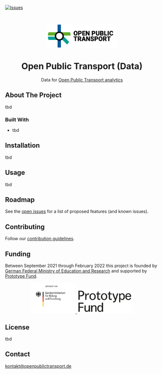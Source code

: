 [![Issues](https://img.shields.io/github/issues/open-public-transport/open-public-transport-data)](https://github.com/open-public-transport/open-public-transport-data/issues)

<br />
<p align="center">
  <a href="https://github.com/open-public-transport/open-public-transport-data">
    <img src="./logo_with_text.png" alt="Logo" height="80">
  </a>

  <h1 align="center">Open Public Transport (Data)</h1>

  <p align="center">
    Data for <a href="https://github.com/fom-big-data-bike-path-quality/fom-big-data-bike-path-quality-analytics" target="_blank">Open
     Public Transport analytics</a> 
  </p>
</p>

## About The Project

tbd

### Built With

* tbd

## Installation

tbd

## Usage

tbd

## Roadmap

See the [open issues](https://github.com/open-public-transport/open-public-transport-data/issues) for a list of proposed features (and
 known issues).

## Contributing

Follow our [contribution guidelines](./CONTRIBUTING.md).

## Funding

Between September 2021 through February 2022 this project is founded by [German Federal Ministry of Education and Research](https://www.bmbf.de/bmbf/en/home/home_node.html) and supported by [Prototype Fund](https://prototypefund.de/).

<p align="center">
  <a href="https://www.bmbf.de/bmbf/en/home/home_node.html">
    <img src="./logo-bmbf.svg" alt="Logo" height="100">
  </a>
  <a href="https://prototypefund.de/">
    <img src="./logo-ptf.svg" alt="Logo" height="80">
  </a>
</p>

## License

tbd

## Contact

kontakt@openpublictransport.de
